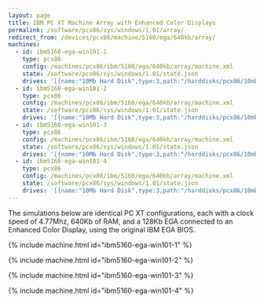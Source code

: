 ```yaml
---
layout: page
title: IBM PC XT Machine Array with Enhanced Color Displays
permalink: /software/pcx86/sys/windows/1.01/array/
redirect_from: /devices/pcx86/machine/5160/ega/640kb/array/
machines:
  - id: ibm5160-ega-win101-1
    type: pcx86
    config: /machines/pcx86/ibm/5160/ega/640kb/array/machine.xml
    state: /software/pcx86/sys/windows/1.01/state.json
    drives: '[{name:"10Mb Hard Disk",type:3,path:"/harddisks/pcx86/10mb/PCDOS200-WIN101-EGA.json"}]'
  - id: ibm5160-ega-win101-2
    type: pcx86
    config: /machines/pcx86/ibm/5160/ega/640kb/array/machine.xml
    state: /software/pcx86/sys/windows/1.01/state.json
    drives: '[{name:"10Mb Hard Disk",type:3,path:"/harddisks/pcx86/10mb/PCDOS200-WIN101-EGA.json"}]'
  - id: ibm5160-ega-win101-3
    type: pcx86
    config: /machines/pcx86/ibm/5160/ega/640kb/array/machine.xml
    state: /software/pcx86/sys/windows/1.01/state.json
    drives: '[{name:"10Mb Hard Disk",type:3,path:"/harddisks/pcx86/10mb/PCDOS200-WIN101-EGA.json"}]'
  - id: ibm5160-ega-win101-4
    type: pcx86
    config: /machines/pcx86/ibm/5160/ega/640kb/array/machine.xml
    state: /software/pcx86/sys/windows/1.01/state.json
    drives: '[{name:"10Mb Hard Disk",type:3,path:"/harddisks/pcx86/10mb/PCDOS200-WIN101-EGA.json"}]'
---
```


The simulations below are identical PC XT configurations, each with a clock speed of 4.77Mhz, 640Kb of RAM,
and a 128Kb EGA connected to an Enhanced Color Display, using the original IBM EGA BIOS.

{% include machine.html id="ibm5160-ega-win101-1" %}

{% include machine.html id="ibm5160-ega-win101-2" %}

{% include machine.html id="ibm5160-ega-win101-3" %}

{% include machine.html id="ibm5160-ega-win101-4" %}
